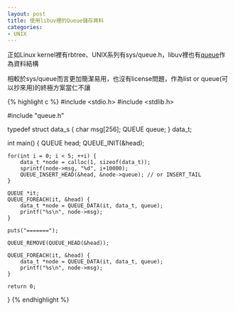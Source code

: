 ```yaml
---
layout: post
title: 使用libuv裡的Queue儲存資料
categories:
- UNIX
---
```


正如Linux kernel裡有rbtree、UNIX系列有sys/queue.h，libuv裡也有[queue](https://github.com/libuv/libuv/blob/v1.x/src/queue.h)作為資料結構

相較於sys/queue而言更加簡潔易用，也沒有license問題，作為list or queue(可以抄來用)的終極方案當仁不讓

{% highlight c %}
#include <stdio.h>
#include <stdlib.h>

#include "queue.h"

typedef struct data_s {
    char msg[256];
    QUEUE queue;
} data_t;

int main()
{
    QUEUE head;
    QUEUE_INIT(&head);

    for(int i = 0; i < 5; ++i) {
        data_t *node = calloc(1, sizeof(data_t));
        sprintf(node->msg, "%d", i+10000);
        QUEUE_INSERT_HEAD(&head, &node->queue); // or INSERT_TAIL
    }

    QUEUE *it;
    QUEUE_FOREACH(it, &head) {
        data_t *node = QUEUE_DATA(it, data_t, queue);
        printf("%s\n", node->msg);
    }

    puts("=======");

    QUEUE_REMOVE(QUEUE_HEAD(&head));

    QUEUE_FOREACH(it, &head) {
        data_t *node = QUEUE_DATA(it, data_t, queue);
        printf("%s\n", node->msg);
    }

    return 0;
}
{% endhighlight %}
